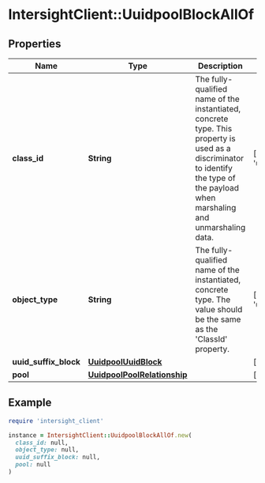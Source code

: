 # IntersightClient::UuidpoolBlockAllOf

## Properties

| Name | Type | Description | Notes |
| ---- | ---- | ----------- | ----- |
| **class_id** | **String** | The fully-qualified name of the instantiated, concrete type. This property is used as a discriminator to identify the type of the payload when marshaling and unmarshaling data. | [default to &#39;uuidpool.Block&#39;] |
| **object_type** | **String** | The fully-qualified name of the instantiated, concrete type. The value should be the same as the &#39;ClassId&#39; property. | [default to &#39;uuidpool.Block&#39;] |
| **uuid_suffix_block** | [**UuidpoolUuidBlock**](UuidpoolUuidBlock.md) |  | [optional] |
| **pool** | [**UuidpoolPoolRelationship**](UuidpoolPoolRelationship.md) |  | [optional] |

## Example

```ruby
require 'intersight_client'

instance = IntersightClient::UuidpoolBlockAllOf.new(
  class_id: null,
  object_type: null,
  uuid_suffix_block: null,
  pool: null
)
```

